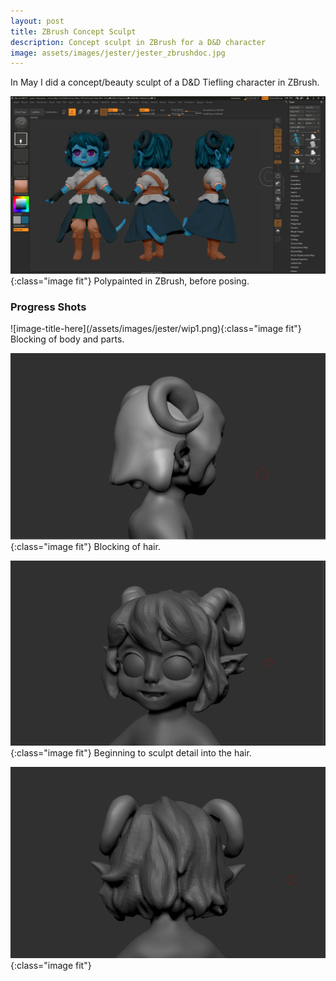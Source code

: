 ```yaml
---
layout: post
title: ZBrush Concept Sculpt
description: Concept sculpt in ZBrush for a D&D character
image: assets/images/jester/jester_zbrushdoc.jpg
---
```


In May I did a concept/beauty sculpt of a D&D Tiefling character in ZBrush.

![image-title-here](/assets/images/jester/polypaint.png){:class="image fit"}
Polypainted in ZBrush, before posing.

<h3>Progress Shots</h3>
![image-title-here](/assets/images/jester/wip1.png){:class="image fit"}
Blocking of body and parts.

![image-title-here](/assets/images/jester/wip2.png){:class="image fit"}
Blocking of hair.

![image-title-here](/assets/images/jester/wip3.png){:class="image fit"}
Beginning to sculpt detail into the hair.

![image-title-here](/assets/images/jester/wip4.png){:class="image fit"}
